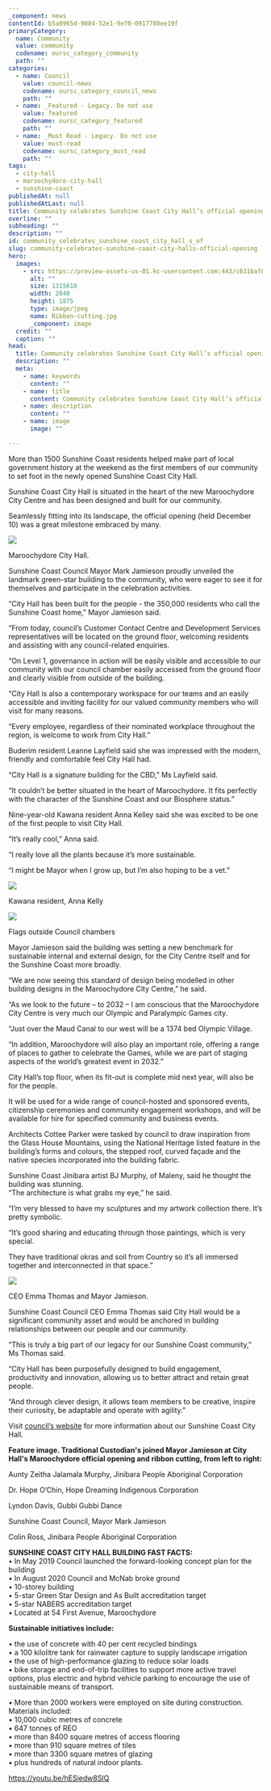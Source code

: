 ```yaml
---
_component: news
contentId: b5a0965d-9084-52e1-9e70-0917780ee19f
primaryCategory:
  name: Community
  value: community
  codename: oursc_category_community
  path: ""
categories:
  - name: Council
    value: council-news
    codename: oursc_category_council_news
    path: ""
  - name: _Featured - Legacy. Do not use
    value: featured
    codename: oursc_category_featured
    path: ""
  - name: _Must Read - Legacy. Do not use
    value: must-read
    codename: oursc_category_must_read
    path: ""
tags:
  - city-hall
  - maroochydore-city-hall
  - sunshine-coast
publishedAt: null
publishedAtLast: null
title: Community celebrates Sunshine Coast City Hall’s official opening
overline: ""
subheading: ""
description: ""
id: community_celebrates_sunshine_coast_city_hall_s_of
slug: community-celebrates-sunshine-coast-city-halls-official-opening
hero:
  images:
    - src: https://preview-assets-us-01.kc-usercontent.com:443/c631baf8-1b46-001f-580c-d0001b68b4a8/1aae5b2f-e87a-4d93-9409-7d925e0bb2db/Ribbon-cutting.jpg
      alt: ""
      size: 1315618
      width: 2040
      height: 1875
      type: image/jpeg
      name: Ribbon-cutting.jpg
      _component: image
  credit: ""
  caption: ""
head:
  title: Community celebrates Sunshine Coast City Hall’s official opening
  description: ""
  meta:
    - name: keywords
      content: ""
    - name: title
      content: Community celebrates Sunshine Coast City Hall’s official opening
    - name: description
      content: ""
    - name: image
      image: ""

---
```

More than 1500 Sunshine Coast residents helped make part of local government history at the weekend as the first members of our community to set foot in the newly opened Sunshine Coast City Hall.

Sunshine Coast City Hall is situated in the heart of the new Maroochydore City Centre and has been designed and built for our community.

Seamlessly fitting into its landscape, the official opening (held December 10) was a great milestone embraced by many.

![](https://preview-assets-us-01.kc-usercontent.com:443/c631baf8-1b46-001f-580c-d0001b68b4a8/6bd5910c-d887-4b8d-9362-a3070c74b86d/Sunshine-Coast-City-Hall-1024x768.jpg)

Maroochydore City Hall.

Sunshine Coast Council Mayor Mark Jamieson proudly unveiled the landmark green-star building to the community, who were eager to see it for themselves and participate in the celebration activities.

“City Hall has been built for the people - the 350,000 residents who call the Sunshine Coast home,” Mayor Jamieson said.

“From today, council’s Customer Contact Centre and Development Services representatives will be located on the ground floor, welcoming residents and assisting with any council-related enquiries.

“On Level 1, governance in action will be easily visible and accessible to our community with our council chamber easily accessed from the ground floor and clearly visible from outside of the building.

“City Hall is also a contemporary workspace for our teams and an easily accessible and inviting facility for our valued community members who will visit for many reasons.

“Every employee, regardless of their nominated workplace throughout the region, is welcome to work from City Hall.”

Buderim resident Leanne Layfield said she was impressed with the modern, friendly and comfortable feel City Hall had.

“City Hall is a signature building for the CBD,” Ms Layfield said.

“It couldn’t be better situated in the heart of Maroochydore. It fits perfectly with the character of the Sunshine Coast and our Biosphere status.”

Nine-year-old Kawana resident Anna Kelley said she was excited to be one of the first people to visit City Hall.

“It’s really cool,” Anna said.

“I really love all the plants because it’s more sustainable.

“I might be Mayor when I grow up, but I’m also hoping to be a vet.”

![](https://preview-assets-us-01.kc-usercontent.com:443/c631baf8-1b46-001f-580c-d0001b68b4a8/fc84fe33-12ed-44ab-83d3-9bb2b2d84a7b/Anna-1-768x1024.jpg)

Kawana resident, Anna Kelly

![](https://preview-assets-us-01.kc-usercontent.com:443/c631baf8-1b46-001f-580c-d0001b68b4a8/3a6d60aa-d8ef-4585-9b0d-41b197f90d59/Flags-outside-the-Council-chambers-1-1024x768.jpg)

Flags outside Council chambers

Mayor Jamieson said the building was setting a new benchmark for sustainable internal and external design, for the City Centre itself and for the Sunshine Coast more broadly.

“We are now seeing this standard of design being modelled in other building designs in the Maroochydore City Centre,” he said.

“As we look to the future – to 2032 – I am conscious that the Maroochydore City Centre is very much our Olympic and Paralympic Games city.

“Just over the Maud Canal to our west will be a 1374 bed Olympic Village.

“In addition, Maroochydore will also play an important role, offering a range of places to gather to celebrate the Games, while we are part of staging aspects of the world’s greatest event in 2032.”

City Hall’s top floor, when its fit-out is complete mid next year, will also be for the people.

It will be used for a wide range of council-hosted and sponsored events, citizenship ceremonies and community engagement workshops, and will be available for hire for specified community and business events.

Architects Cottee Parker were tasked by council to draw inspiration from the Glass House Mountains, using the National Heritage listed feature in the building’s forms and colours, the stepped roof, curved façade and the native species incorporated into the building fabric.

Sunshine Coast Jinibara artist BJ Murphy, of Maleny, said he thought the building was stunning.\
“The architecture is what grabs my eye,” he said.

“I’m very blessed to have my sculptures and my artwork collection there. It’s pretty symbolic.

“It’s good sharing and educating through those paintings, which is very special.

They have traditional okras and soil from Country so it’s all immersed together and interconnected in that space.”

![](https://preview-assets-us-01.kc-usercontent.com:443/c631baf8-1b46-001f-580c-d0001b68b4a8/9e8e12ef-1723-410e-9b12-4d7ebdd44a8a/CEO-Emma-Thomas-and-Mayor-Jamieson-1024x840.jpg)

CEO Emma Thomas and Mayor Jamieson.

Sunshine Coast Council CEO Emma Thomas said City Hall would be a significant community asset and would be anchored in building relationships between our people and our community.

“This is truly a big part of our legacy for our Sunshine Coast community,” Ms Thomas said.

“City Hall has been purposefully designed to build engagement, productivity and innovation, allowing us to better attract and retain great people.

“And through clever design, it allows team members to be creative, inspire their curiosity, be adaptable and operate with agility.”

Visit [council’s website](https://www.sunshinecoast.qld.gov.au/Council/Planning-and-Projects/Major-Regional-Projects/Sunshine-Coast-City-Hall)
&#x20;for more information about our Sunshine Coast City Hall.

**Feature image. Traditional Custodian's joined Mayor Jamieson at City Hall's Maroochydore official opening and ribbon cutting, from left to right:**

Aunty Zeitha Jalamala Murphy, Jinibara People Aboriginal Corporation

Dr. Hope O’Chin, Hope Dreaming Indigenous Corporation

Lyndon Davis, Gubbi Gubbi Dance

Sunshine Coast Council, Mayor Mark Jamieson

Colin Ross, Jinibara People Aboriginal Corporation

**SUNSHINE COAST CITY HALL BUILDING FAST FACTS:**\
• In May 2019 Council launched the forward-looking concept plan for the building\
• In August 2020 Council and McNab broke ground\
• 10-storey building\
• 5-star Green Star Design and As Built accreditation target\
• 5-star NABERS accreditation target\
• Located at 54 First Avenue, Maroochydore

**Sustainable initiatives include:**

• the use of concrete with 40 per cent recycled bindings\
• a 100 kilolitre tank for rainwater capture to supply landscape irrigation\
• the use of high-performance glazing to reduce solar loads\
• bike storage and end-of-trip facilities to support more active travel options, plus electric and hybrid vehicle parking to encourage the use of sustainable means of transport.

• More than 2000 workers were employed on site during construction. Materials included:\
• 10,000 cubic metres of concrete\
• 647 tonnes of REO\
• more than 8400 square metres of access flooring\
• more than 910 square metres of tiles\
• more than 3300 square metres of glazing\
• plus hundreds of natural indoor plants.

<https://youtu.be/hESiedw8SIQ>
